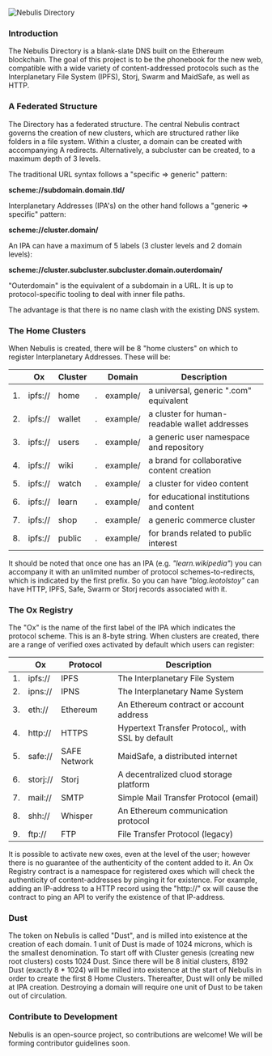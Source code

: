 ![Nebulis Directory](https://github.com/nebulis-io/directory/blob/master/assets/gem_title_gray.png)

### Introduction

The Nebulis Directory is a blank-slate DNS built on the Ethereum blockchain. The goal of this project is to be the phonebook for the new web, compatible with a wide variety of content-addressed protocols such as the Interplanetary File System (IPFS), Storj, Swarm and MaidSafe, as well as HTTP.

### A Federated Structure

The Directory has a federated structure. The central Nebulis contract governs the creation of new clusters, which are structured rather like folders in a file system. Within a cluster, a domain can be created with accompanying A redirects. Alternatively, a subcluster can be created, to a maximum depth of 3 levels.

The traditional URL syntax follows a "specific => generic" pattern:

**scheme://subdomain.domain.tld/**

Interplanetary Addresses (IPA's) on the other hand follows a "generic => specific" pattern:

**scheme://cluster.domain/**

An IPA can have a maximum of 5 labels (3 cluster levels and 2 domain levels):

**scheme://cluster.subcluster.subcluster.domain.outerdomain/**

"Outerdomain" is the equivalent of a subdomain in a URL. It is up to protocol-specific tooling to deal with inner file paths.

The advantage is that there is no name clash with the existing DNS system.

### The Home Clusters

When Nebulis is created, there will be 8 "home clusters" on which to register Interplanetary Addresses. These will be:

|  | Ox | Cluster |  | Domain | Description |
| --- | --- | --- | --- | --- | --- |
| 1. | ipfs:// | home | . | example/ | a universal, generic ".com" equivalent |
| 2. | ipfs:// | wallet | . |example/ | a cluster for human-readable wallet addresses |
| 3. | ipfs:// | users | . | example/ | a generic user namespace and repository | 
| 4. | ipfs:// | wiki | . | example/ | a brand for collaborative content creation |
| 5. | ipfs:// | watch | . | example/ | a cluster for video content |
| 6. | ipfs:// | learn | . | example/ | for educational institutions and content |
| 7. | ipfs:// | shop | . |example/ | a generic commerce cluster |
| 8. | ipfs:// | public | . | example/ | for brands related to public interest |


It should be noted that once one has an IPA (e.g. *"learn.wikipedia"*) you can accompany it with an unlimited number of protocol schemes-to-redirects, which is indicated by the first prefix. So you can have *"blog.leotolstoy"* can have HTTP, IPFS, Safe, Swarm or Storj records associated with it.

### The Ox Registry

The "Ox" is the name of the first label of the IPA which indicates the protocol scheme. This is an 8-byte string. When clusters are created, there are a range of verified oxes activated by default which users can register:

| | Ox | Protocol | Description |
| --- | --- | --- |--- |
1. | ipfs:// | IPFS | The Interplanetary File System |
2. | ipns:// | IPNS | The Interplanetary Name System |
3. | eth:// | Ethereum | An Ethereum contract or account address |
4. | http:// | HTTPS | Hypertext Transfer Protocol,, with SSL by default |
5. | safe:// | SAFE Network | MaidSafe, a distributed internet |
6. | storj:// | Storj | A decentralized cluod storage platform |
7. | mail:// | SMTP | Simple Mail Transfer Protocol (email) |
8. | shh:// | Whisper | An Ethereum communication protocol |
9. | ftp:// | FTP | File Transfer Protocol (legacy) |

It is possible to activate new oxes, even at the level of the user; however there is no guarantee of the authenticity of the content added to it. An Ox Registry contract is a namespace for registered oxes which will check the authenticity of content-addresses by pinging it for existence. For example, adding an IP-address to a HTTP record using the "http://" ox will cause the contract to ping an API to verify the existence of that IP-address. 

### Dust

The token on Nebulis is called "Dust", and is milled into existence at the creation of each domain. 1 unit of Dust is made of 1024 microns, which is the smallest denomination. To start off with Cluster genesis (creating new root clusters) costs 1024 Dust. Since there will be 8 initial clusters, 8192 Dust (exactly 8 * 1024) will be milled into existence at the start of Nebulis in order to create the first 8 Home Clusters. Thereafter, Dust will only be milled at IPA creation. Destroying a domain will require one unit of Dust to be taken out of circulation.

### Contribute to Development

Nebulis is an open-source project, so contributions are welcome! We will be forming contributor guidelines soon.

